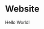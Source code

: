 # Website

<!DOCTYPE html>
<html>
    <head>
        <title>
            First Web Page
        </title>
    </head>
    <body>
        Hello World!
    </body>
</html>

